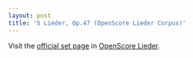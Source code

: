 ```yaml
---
layout: post
title: '5 Lieder, Op.47 (OpenScore Lieder Corpus)'
---
```


Visit the [official set page] in [OpenScore Lieder].

[official set page]: https://musescore.com/openscore-lieder-corpus/sets/5032882
[OpenScore Lieder]: https://musescore.com/openscore-lieder-corpus

